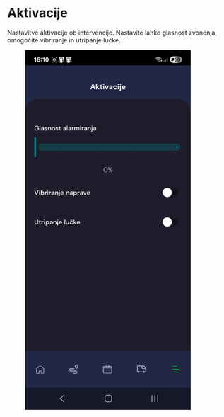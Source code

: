 # Aktivacije

Nastavitve aktivacije ob intervencije. Nastavite lahko glasnost zvonenja, omogočite vibriranje in utripanje lučke.

<figure><img src="../../../.gitbook/assets/Screenshot_20250720_161044_IGNIS Volunteer.jpg" alt="" width="375"><figcaption></figcaption></figure>
